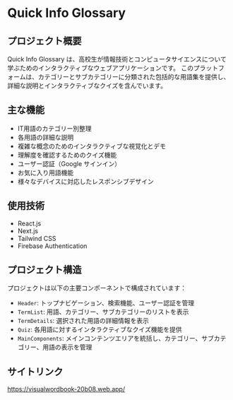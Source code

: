 # Quick Info Glossary

## プロジェクト概要

Quick Info Glossary は、高校生が情報技術とコンピュータサイエンスについて学ぶためのインタラクティブなウェブアプリケーションです。
このプラットフォームは、カテゴリーとサブカテゴリーに分類された包括的な用語集を提供し、詳細な説明とインタラクティブなクイズを含んでいます。

## 主な機能

- IT用語のカテゴリー別整理
- 各用語の詳細な説明
- 複雑な概念のためのインタラクティブな視覚化とデモ
- 理解度を確認するためのクイズ機能
- ユーザー認証（Google サインイン）
- お気に入り用語機能
- 様々なデバイスに対応したレスポンシブデザイン

## 使用技術

- React.js
- Next.js
- Tailwind CSS
- Firebase Authentication

## プロジェクト構造

プロジェクトは以下の主要コンポーネントで構成されています：

- `Header`: トップナビゲーション、検索機能、ユーザー認証を管理
- `TermList`: 用語、カテゴリー、サブカテゴリーのリストを表示
- `TermDetails`: 選択された用語の詳細情報を表示
- `Quiz`: 各用語に対するインタラクティブなクイズ機能を提供
- `MainComponents`: メインコンテンツエリアを統括し、カテゴリー、サブカテゴリー、用語の表示を管理

## サイトリンク
https://visualwordbook-20b08.web.app/
